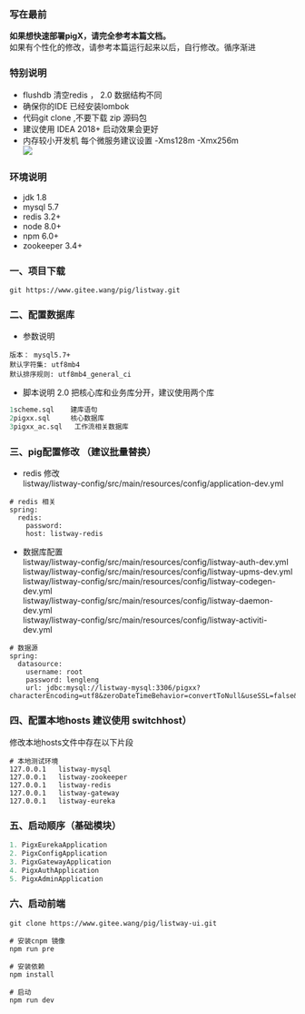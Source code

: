 ### 写在最前
**如果想快速部署pigX，请完全参考本篇文档。**    
如果有个性化的修改，请参考本篇运行起来以后，自行修改。循序渐进

### 特别说明 
- flushdb 清空redis ， 2.0 数据结构不同
- 确保你的IDE 已经安装lombok 
- 代码git clone ,不要下载 zip 源码包
- 建议使用 IDEA 2018+ 启动效果会更好
- 内存较小开发机 每个微服务建议设置  -Xms128m -Xmx256m  
![](http://a.listway.top/20181210181538.png)

### 环境说明
- jdk 1.8 
- mysql 5.7
- redis 3.2+
- node 8.0+
- npm 6.0+
- zookeeper 3.4+


### 一、项目下载

```
git https://www.gitee.wang/pig/listway.git
```

### 二、配置数据库
- 参数说明
```
版本： mysql5.7+
默认字符集: utf8mb4
默认排序规则: utf8mb4_general_ci
```

- 脚本说明 
2.0 把核心库和业务库分开，建议使用两个库   

```sql
1scheme.sql    建库语句
2pigxx.sql     核心数据库
3pigxx_ac.sql   工作流相关数据库

```


### 三、pig配置修改   （建议批量替换）

- redis 修改  
listway/listway-config/src/main/resources/config/application-dev.yml

```
# redis 相关
spring:
  redis:
    password:
    host: listway-redis
``` 
- 数据库配置   
listway/listway-config/src/main/resources/config/listway-auth-dev.yml    
listway/listway-config/src/main/resources/config/listway-upms-dev.yml  
listway/listway-config/src/main/resources/config/listway-codegen-dev.yml  
listway/listway-config/src/main/resources/config/listway-daemon-dev.yml  
listway/listway-config/src/main/resources/config/listway-activiti-dev.yml  

```
# 数据源
spring:
  datasource:
    username: root
    password: lengleng
    url: jdbc:mysql://listway-mysql:3306/pigxx?characterEncoding=utf8&zeroDateTimeBehavior=convertToNull&useSSL=false&useJDBCCompliantTimezoneShift=true&useLegacyDatetimeCode=false&serverTimezone=Asia/Shanghai
```

### 四、配置本地hosts 建议使用 switchhost）

修改本地hosts文件中存在以下片段


```
# 本地测试环境  
127.0.0.1   listway-mysql
127.0.0.1	listway-zookeeper
127.0.0.1	listway-redis
127.0.0.1	listway-gateway
127.0.0.1	listway-eureka
```
### 五、启动顺序（基础模块） 
```java
1. PigxEurekaApplication   
2. PigxConfigApplication  
3. PigxGatewayApplication  
4. PigxAuthApplication 
5. PigxAdminApplication  
```

### 六、启动前端

```
git clone https://www.gitee.wang/pig/listway-ui.git

# 安装cnpm 镜像
npm run pre

# 安装依赖
npm install

# 启动
npm run dev
```


